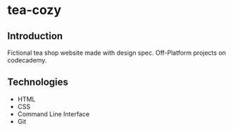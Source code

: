 # tea-cozy

## Introduction
Fictional tea shop website made with design spec. Off-Platform projects on codecademy.

## Technologies
- HTML
- CSS
- Command Line Interface
- Git

